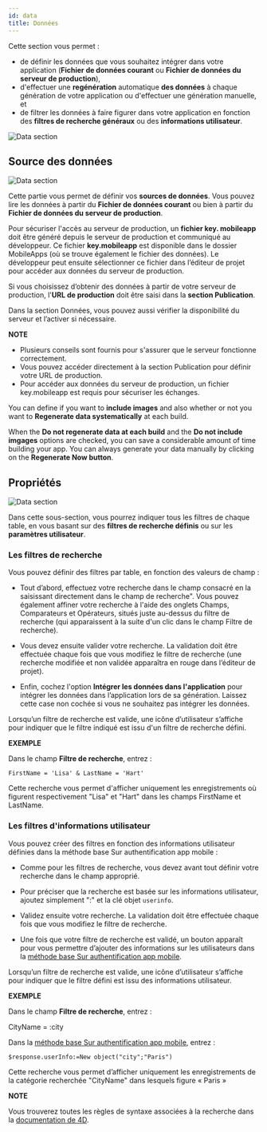 ```yaml
---
id: data
title: Données
---
```


Cette section vous permet :

* de définir les données que vous souhaitez intégrer dans votre application (**Fichier de données courant** ou **Fichier de données du serveur de production**),
* d'effectuer une **regénération** automatique **des données** à chaque génération de votre application ou d'effectuer une génération manuelle, et
* de filtrer les données à faire figurer dans votre application en fonction des **filtres de recherche généraux** ou des **informations utilisateur**. 

![Data section](assets/fr/project-editor/Data-tab-4D-for-iOS.png)

## Source des données

![Data section](assets/fr/project-editor/Data-source-panel-4D-for-iOS.png)

Cette partie vous permet de définir vos **sources de données**. Vous pouvez lire les données à partir du **Fichier de données courant** ou bien à partir du **Fichier de données du serveur de production**.

Pour sécuriser l'accès au serveur de production, un **fichier key. mobileapp** doit être généré depuis le serveur de production et communiqué au développeur. Ce fichier **key.mobileapp** est disponible dans le dossier MobileApps (où se trouve également le fichier des données). Le développeur peut ensuite sélectionner ce fichier dans l’éditeur de projet pour accéder aux données du serveur de production.

Si vous choisissez d’obtenir des données à partir de votre serveur de production, l'**URL de production** doit être saisi dans la **section Publication**.

Dans la section Données, vous pouvez aussi vérifier la disponibilité du serveur et l’activer si nécessaire.<div class = "tips"> 

**NOTE**

* Plusieurs conseils sont fournis pour s'assurer que le serveur fonctionne correctement.
* Vous pouvez accéder directement à la section Publication pour définir votre URL de production.
* Pour accéder aux données du serveur de production, un fichier key.mobileapp est requis pour sécuriser les échanges.</div> 

You can define if you want to **include images** and also whether or not you want to **Regenerate data systematically** at each build.

When the **Do not regenerate data at each build** and the **Do not include imgages** options are checked, you can save a considerable amount of time building your app. You can always generate your data manually by clicking on the **Regenerate Now button**.

## Propriétés

![Data section](assets/fr/project-editor/Properties-Panel-4D-for-iOS.png)

Dans cette sous-section, vous pourrez indiquer tous les filtres de chaque table, en vous basant sur des **filtres de recherche définis** ou sur les **paramètres utilisateur**.

### Les filtres de recherche

Vous pouvez définir des filtres par table, en fonction des valeurs de champ :

* Tout d’abord, effectuez votre recherche dans le champ consacré en la saisissant directement dans le champ de recherche". Vous pouvez également affiner votre recherche à l'aide des onglets Champs, Comparateurs et Opérateurs, situés juste au-dessus du filtre de recherche (qui apparaissent à la suite d'un clic dans le champ Filtre de recherche). 

* Vous devez ensuite valider votre recherche. La validation doit être effectuée chaque fois que vous modifiez le filtre de recherche (une recherche modifiée et non validée apparaîtra en rouge dans l’éditeur de projet).

* Enfin, cochez l'option **Intégrer les données dans l'application** pour intégrer les données dans l’application lors de sa génération. Laissez cette case non cochée si vous ne souhaitez pas intégrer les données.

Lorsqu’un filtre de recherche est valide, une icône d’utilisateur s’affiche pour indiquer que le filtre indiqué est issu d'un filtre de recherche défini.<div class = "tips"> 

**EXEMPLE**

Dans le champ **Filtre de recherche**, entrez :

    FirstName = 'Lisa' & LastName = 'Hart'

Cette recherche vous permet d'afficher uniquement les enregistrements où figurent respectivement "Lisa" et "Hart" dans les champs FirstName et LastName.</div> 

### Les filtres d'informations utilisateur

Vous pouvez créer des filtres en fonction des informations utilisateur définies dans la méthode base Sur authentification app mobile :

* Comme pour les filtres de recherche, vous devez avant tout définir votre recherche dans le champ approprié.

* Pour préciser que la recherche est basée sur les informations utilisateur, ajoutez simplement ":" et la clé objet `userinfo`.

* Validez ensuite votre recherche. La validation doit être effectuée chaque fois que vous modifiez le filtre de recherche.

* Une fois que votre filtre de recherche est validé, un bouton apparaît pour vous permettre d’ajouter des informations sur les utilisateurs dans la [méthode base Sur authentification app mobile](http://doc.4d.com/4Dv17R3/4D/17-R3/On-Mobile-App-Authentication-database-method.301-3906587.en.html).

Lorsqu’un filtre de recherche est valide, une icône d’utilisateur s’affiche pour indiquer que le filtre défini est issu des informations utilisateur.<div class = "tips"> 

**EXEMPLE**

Dans le champ **Filtre de recherche**, entrez :

CityName = :city

Dans la [méthode base Sur authentification app mobile](http://doc.4d.com/4Dv17R3/4D/17-R3/On-Mobile-App-Authentication-database-method.301-3906587.en.html), entrez :

    $response.userInfo:=New object("city";"Paris")

Cette recherche vous permet d’afficher uniquement les enregistrements de la catégorie recherchée "CityName" dans lesquels figure « Paris »</div> <div class = "tips"> 

**NOTE**

Vous trouverez toutes les règles de syntaxe associées à la recherche dans la [documentation de 4D](http://livedoc.4d.com/4D-Language-Reference-17-R3/ORDA-DataClass/dataClassquery.301-3907505.en.html).</div>
